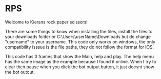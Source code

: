 # RPS

Welcome to Kierans rock paper scissors!

There are some things to know when installing the files, install the files to your downloads folder or C:\Users\userName\Downloads but do change "username" to your username.
This code only works on windows, the only compatibility isssue is the file paths, they do not follow the format for IOS.

This code has 3 frames that show the Main, help and play. The help menu has the same image as the example because I found it online.
When I try to clear then pause when you click the bot output button, it just doesnt show the bot outout.
